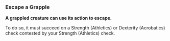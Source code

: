 ### Escape a Grapple

**A grappled creature can use its action to escape.**

To do so, it must succeed on a Strength (Athletics) or Dexterity (Acrobatics) check contested by your Strength (Athletics) check.